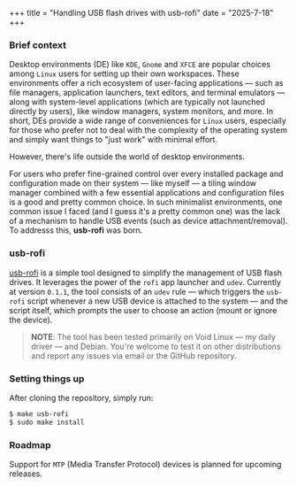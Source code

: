 +++
title = "Handling USB flash drives with usb-rofi"
date = "2025-7-18"
+++

### Brief context

Desktop environments (DE) like `KDE`, `Gnome` and `XFCE` are popular choices among `Linux` users for setting up their own workspaces. These environments offer a rich ecosystem of user-facing applications — such as file managers, application launchers, text editors, and terminal emulators — along with system-level applications (which are typically not launched directly by users), like window managers, system monitors, and more. In short, DEs provide a wide range of conveniences for `Linux` users, especially for those who prefer not to deal with the complexity of the operating system and simply want things to "just work" with minimal effort.

However, there's life outside the world of desktop environments.

For users who prefer fine-grained control over every installed package and configuration made on their system  — like myself — a tiling window manager combined with a few essential applications and configuration files is a good and pretty common choice. In such minimalist environments, one common issue I faced (and I guess it's a pretty common one) was the lack of a mechanism to handle USB events (such as device attachment/removal). To addresss this, **usb-rofi** was born.

### usb-rofi

[usb-rofi](https://github.com/andrelcmoreira/usb-rofi) is a simple tool designed to simplify the management of USB flash drives. It leverages the power of the `rofi` app launcher and `udev`. Currently at version `0.1.1`, the tool consists of an `udev` rule — which triggers the `usb-rofi` script whenever a new USB device is attached to the system — and the script itself, which prompts the user to choose an action (mount or ignore the device).

> **NOTE**: The tool has been tested primarily on Void Linux — my daily driver — and Debian. You're welcome to test it on other distributions and report any issues via email or the GitHub repository.

### Setting things up

After cloning the repository, simply run:

```bash
$ make usb-rofi
$ sudo make install
```

### Roadmap

Support for `MTP` (Media Transfer Protocol) devices is planned for upcoming releases.
